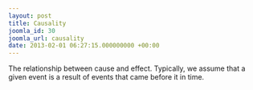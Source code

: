 ```yaml
---
layout: post
title: Causality
joomla_id: 30
joomla_url: causality
date: 2013-02-01 06:27:15.000000000 +00:00
---
```

<p>The relationship between cause and effect. Typically, we assume that a given event is a result of events that came before it in time.</p>
